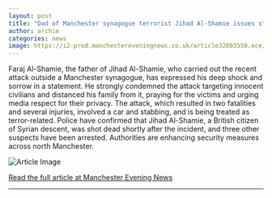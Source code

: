 ```yaml
---
layout: post
title: "Dad of Manchester synagogue terrorist Jihad Al-Shamie issues statement"
author: archie
categories: news
image: https://i2-prod.manchestereveningnews.co.uk/article32603550.ece/ALTERNATES/s1200/0_HVR_MEN_031025_farajalshamie.jpg
---
```

Faraj Al-Shamie, the father of Jihad Al-Shamie, who carried out the recent attack outside a Manchester synagogue, has expressed his deep shock and sorrow in a statement. He strongly condemned the attack targeting innocent civilians and distanced his family from it, praying for the victims and urging media respect for their privacy. The attack, which resulted in two fatalities and several injuries, involved a car and stabbing, and is being treated as terror-related. Police have confirmed that Jihad Al-Shamie, a British citizen of Syrian descent, was shot dead shortly after the incident, and three other suspects have been arrested. Authorities are enhancing security measures across north Manchester.

![Article Image](https://i2-prod.manchestereveningnews.co.uk/article32603550.ece/ALTERNATES/s1200/0_HVR_MEN_031025_farajalshamie.jpg)

[Read the full article at Manchester Evening News](https://www.manchestereveningnews.co.uk/news/greater-manchester-news/dad-manchester-synagogue-terrorist-jihad-32603487)

---
